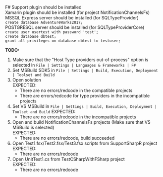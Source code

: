 F# Support plugin should be installed <br />
Xamarin plugin should be installed (for project NotificationChannelsFs) <br />
MSSQL Express server should be installed (for SQLTypeProvider) <br />
   `create database AdventureWorks2017;` <br />
POSTGRESQL server should be installed (for SQLTypeProviderCore) <br />
   `create user usertest with password 'test';` <br />
   `create database dbtest;` <br />
   `grant all privileges on database dbtest to testuser;` <br />


**TODO:**
1. Make sure that the "Host Type providers out-of-process" option is selected in `File | Settings | Languages & Frameworks | F#`
2. Set MSBuild SDK5 in `File | Settings | Build, Execution, Deployment | Toolset and Build`
3. Open solution <br />
   EXPECTED: 
     - There are no errors/redcode in the compatible projects
     - There are errors/redcode for type providers in the incompatible projects
4. Set VS MSBuild in `File | Settings | Build, Execution, Deployment | Toolset and Build`
   EXPECTED:
     - There are no errors/redcode in the incompatible projects
5. Open and build NotificationChannelsFs projects (Make sure that VS MSBuild is selected)<br />
   EXPECTED:
     - There are no errors/redcode, build succeeded
6. Open Test1.fsx/Test2.fsx/Test3.fsx scripts from SupportSharpR project<br />
   EXPECTED:
     - There are no errors/redcode
7. Open UnitTest1.cs from TestCSharpWithFSharp project<br />
    EXPECTED:
     - There are no errors/redcode
